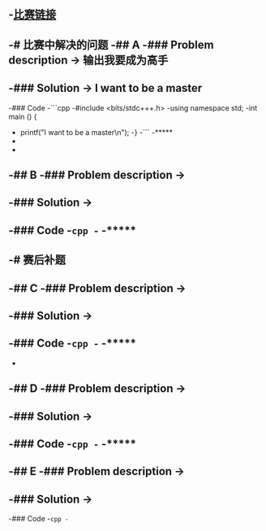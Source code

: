 -[比赛链接](https://www.codeforces.com)
 -
 -# 比赛中解决的问题
 -## A
 -### Problem description
 -> 输出我要成为高手
 -
 -### Solution
 -> I want to be a master
 -
 -### Code
 -```cpp
 -#include <bits/stdc+++.h>
 -using namespace std;
 -int main () {
 -    printf("I want to be a master\n");
 -}
 -```
 -*****
 -
 -
 -## B
 -### Problem description
 -> 
 -
 -### Solution
 -> 
 -
 -### Code
 -```cpp
 -```
 -*****
 -
 -# 赛后补题
 -
 -## C
 -### Problem description
 -> 
 -
 -### Solution
 -> 
 -
 -### Code
 -```cpp
 -```
 -*****
 -
 -
 -## D
 -### Problem description
 -> 
 -
 -### Solution
 -> 
 -
 -### Code
 -```cpp
 -```
 -*****
 -
 -## E
 -### Problem description
 -> 
 -
 -### Solution
 -> 
 -
 -### Code
 -```cpp
 -```
